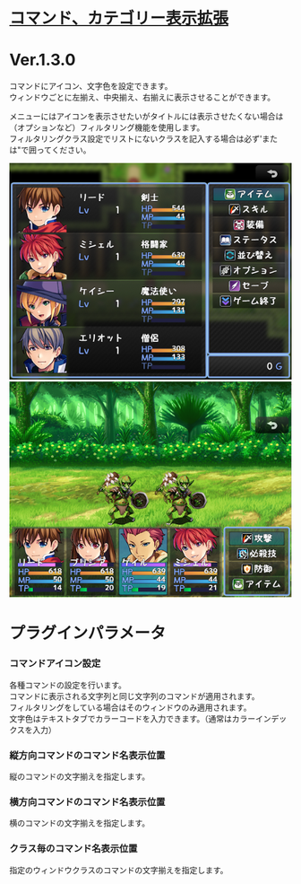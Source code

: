 # [コマンド、カテゴリー表示拡張](https://raw.githubusercontent.com/nuun888/MZ/master/NUUN_CommandIcon.js)
# Ver.1.3.0

コマンドにアイコン、文字色を設定できます。  
ウィンドウごとに左揃え、中央揃え、右揃えに表示させることができます。  

メニューにはアイコンを表示させたいがタイトルには表示させたくない場合は（オプションなど）フィルタリング機能を使用します。  
フィルタリングクラス設定でリストにないクラスを記入する場合は必ず'または"で囲ってください。

![画像](img/NUUN_CommandIcon1.png)
![画像](img/NUUN_CommandIcon2.png)

# プラグインパラメータ
### コマンドアイコン設定  
各種コマンドの設定を行います。  
コマンドに表示される文字列と同じ文字列のコマンドが適用されます。  
フィルタリングをしている場合はそのウィンドウのみ適用されます。  
文字色はテキストタブでカラーコードを入力できます。（通常はカラーインデックスを入力）

### 縦方向コマンドのコマンド名表示位置
縦のコマンドの文字揃えを指定します。

### 横方向コマンドのコマンド名表示位置
横のコマンドの文字揃えを指定します。

### クラス毎のコマンド名表示位置
指定のウィンドウクラスのコマンドの文字揃えを指定します。
